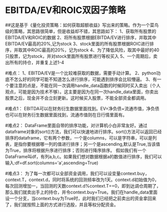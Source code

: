 # EBITDA/EV和ROIC双因子策略

##这是基于《量化投资策略：如何获取超额收益》写出来的策略。作为一个菜鸟级的策略，其思路很简单，但是收益却不错，其思路如下：
1、获取所有股票的EBITDA/EV和ROIC的数据
2、将所有股票根据EBITDA/EV进行排序，并取其中EBITDA/EV最高的20%,记为stock
3、stock里面的所有股票根据ROIC进行排序，并取其中ROIC最高的20%，记为stock
4、为了降低风险，取其中最好的40只股票，记为stock，并对stock里面所有股票进行等权买入
5、一个周期后，卖出所有的持仓，并重复上述1-4

#难点：
1、EBITDA/EV是一个比较难获取的数据，需要手动计算。
2、python功底不怎么好的同学可能不知道怎么进行排序，可能遇到排序会比较懵逼。
3、有一个要注意的点是，不能在同一次调用handle_data函数的时候同时买入卖出（个人观点，可能是因为技术不够）。这主要是因为在同一次handle_data里面，你卖出股票之后，现金并不会立刻更新。这时候买入股票，不能全部资金都调用。
     
#难点1：
	EBITDA可以在财务衍生数据里面找到。EV=净负债+流通市值，净负债也可以在财务衍生数据里面找到，流通市值则在日行情里面有。
    
#难点2：
	DataFrame里面自带的排序功能，对计算机小白非常友好。通过dataframe对象的sort()方法，我们可以快速地进行排序。sort()方法可以返回已经排序的dataframe，它有两个参数，一个是columns，可以是字符串，可以是列表，是指你要根据哪一列的值进行排序；另一个是ascending,默认是True,当该值为True，排序将根据升序进行排序；否则进行降序排序。
    假如我们有一个DataFrame叫df，有列a,b,c。如果我们想对数据根据a的数值进行排序，我们可以输入:df=df.sort(columns='a',ascending=True)

#难点3：
	为了每一次都可以全部资金调用，我们可以设变量context.buy，context.T，context.d，同时将系统的回测频率改为1天。context.d初始值为0，每次回测增加一，当回测的天数context.d%context.T==0，即到达调仓周期了，那么我们就卖出手上的持仓，并令context.buy=True。我们在handle_data里面设一个分支，当context.buy为True时，此时我们已经把之前卖出的资金拿回来了，我们就按照上面的方式进行选股，并且等权分配资金。
